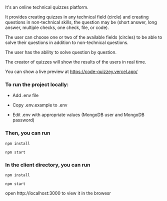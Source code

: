 It's an online technical quizzes platform.

It provides creating quizzes in any technical field (circle) and creating questions in non-technical skills, the question may be (short answer, long answer, multiple checks, one check, file, or code).

The user can choose one or two of the available fields (circles) to be able to solve their questions in addition to non-technical questions.

The user has the ability to solve question by question.

The creator of quizzes will show the results of the users in real time.

You can show a live preview at https://code-quizzey.vercel.app/

### To run the project locally:

- Add .env file

- Copy .env.example to .env

- Edit .env with appropriate values (MongoDB user and MongoDB password)

### Then, you can run

`npm install`

`npm start`

### In the client directory, you can run

`npm install`

`npm start`

open http://localhost:3000 to view it in the browesr